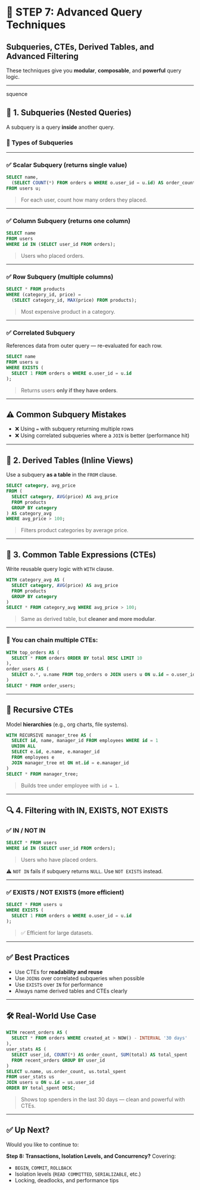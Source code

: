 # 🧠 **STEP 7: Advanced Query Techniques**

## Subqueries, CTEs, Derived Tables, and Advanced Filtering

These techniques give you **modular**, **composable**, and **powerful** query logic.

---

squence

## 🔹 1. **Subqueries (Nested Queries)**

A subquery is a query **inside** another query.

### 🧾 Types of Subqueries

---

### ✅ **Scalar Subquery** (returns single value)

```sql
SELECT name,
  (SELECT COUNT(*) FROM orders o WHERE o.user_id = u.id) AS order_count
FROM users u;
```

> For each user, count how many orders they placed.

---

### ✅ **Column Subquery** (returns one column)

```sql
SELECT name
FROM users
WHERE id IN (SELECT user_id FROM orders);
```

> Users who placed orders.

---

### ✅ **Row Subquery** (multiple columns)

```sql
SELECT * FROM products
WHERE (category_id, price) =
  (SELECT category_id, MAX(price) FROM products);
```

> Most expensive product in a category.

---

### ✅ **Correlated Subquery**

References data from outer query — re-evaluated for each row.

```sql
SELECT name
FROM users u
WHERE EXISTS (
  SELECT 1 FROM orders o WHERE o.user_id = u.id
);
```

> Returns users **only if they have orders**.

---

## ⚠️ Common Subquery Mistakes

- ❌ Using `=` with subquery returning multiple rows
- ❌ Using correlated subqueries where a `JOIN` is better (performance hit)

---

## 🔹 2. **Derived Tables (Inline Views)**

Use a subquery **as a table** in the `FROM` clause.

```sql
SELECT category, avg_price
FROM (
  SELECT category, AVG(price) AS avg_price
  FROM products
  GROUP BY category
) AS category_avg
WHERE avg_price > 100;
```

> Filters product categories by average price.

---

## 🔹 3. **Common Table Expressions (CTEs)**

Write reusable query logic with `WITH` clause.

```sql
WITH category_avg AS (
  SELECT category, AVG(price) AS avg_price
  FROM products
  GROUP BY category
)
SELECT * FROM category_avg WHERE avg_price > 100;
```

> Same as derived table, but **cleaner and more modular**.

---

### 🧱 You can chain multiple CTEs:

```sql
WITH top_orders AS (
  SELECT * FROM orders ORDER BY total DESC LIMIT 10
),
order_users AS (
  SELECT o.*, u.name FROM top_orders o JOIN users u ON u.id = o.user_id
)
SELECT * FROM order_users;
```

---

## 🔁 **Recursive CTEs**

Model **hierarchies** (e.g., org charts, file systems).

```sql
WITH RECURSIVE manager_tree AS (
  SELECT id, name, manager_id FROM employees WHERE id = 1
  UNION ALL
  SELECT e.id, e.name, e.manager_id
  FROM employees e
  JOIN manager_tree mt ON mt.id = e.manager_id
)
SELECT * FROM manager_tree;
```

> Builds tree under employee with `id = 1`.

---

## 🔍 4. **Filtering with IN, EXISTS, NOT EXISTS**

### ✅ IN / NOT IN

```sql
SELECT * FROM users
WHERE id IN (SELECT user_id FROM orders);
```

> Users who have placed orders.

⚠️ `NOT IN` fails if subquery returns `NULL`. Use `NOT EXISTS` instead.

---

### ✅ EXISTS / NOT EXISTS (more efficient)

```sql
SELECT * FROM users u
WHERE EXISTS (
  SELECT 1 FROM orders o WHERE o.user_id = u.id
);
```

> ✅ Efficient for large datasets.

---

## ✅ Best Practices

- Use CTEs for **readability and reuse**
- Use `JOIN`s over correlated subqueries when possible
- Use `EXISTS` over `IN` for performance
- Always name derived tables and CTEs clearly

---

## 🛠 Real-World Use Case

```sql
WITH recent_orders AS (
  SELECT * FROM orders WHERE created_at > NOW() - INTERVAL '30 days'
),
user_stats AS (
  SELECT user_id, COUNT(*) AS order_count, SUM(total) AS total_spent
  FROM recent_orders GROUP BY user_id
)
SELECT u.name, us.order_count, us.total_spent
FROM user_stats us
JOIN users u ON u.id = us.user_id
ORDER BY total_spent DESC;
```

> Shows top spenders in the last 30 days — clean and powerful with CTEs.

---

## ✅ Up Next?

Would you like to continue to:

**Step 8: Transactions, Isolation Levels, and Concurrency?**
Covering:

- `BEGIN`, `COMMIT`, `ROLLBACK`
- Isolation levels (`READ COMMITTED`, `SERIALIZABLE`, etc.)
- Locking, deadlocks, and performance tips
